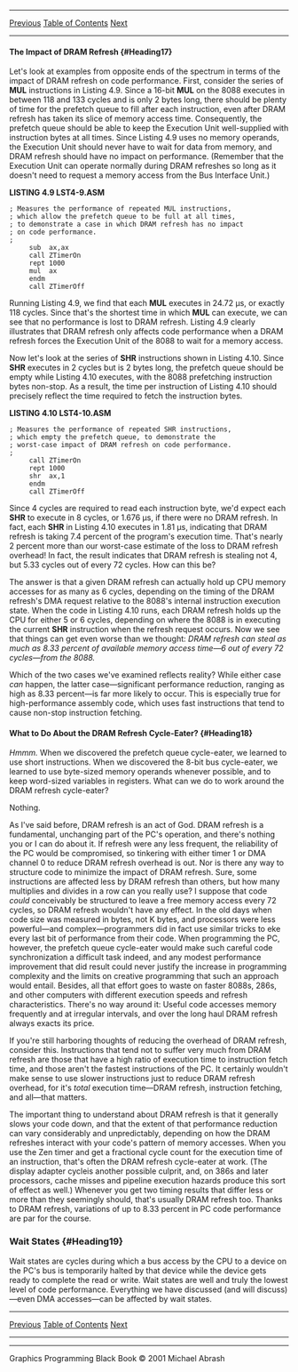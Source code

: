   ------------------------ --------------------------------- --------------------
  [Previous](04-06.html)   [Table of Contents](index.html)   [Next](04-08.html)
  ------------------------ --------------------------------- --------------------

#### The Impact of DRAM Refresh {#Heading17}

Let's look at examples from opposite ends of the spectrum in terms of
the impact of DRAM refresh on code performance. First, consider the
series of **MUL** instructions in Listing 4.9. Since a 16-bit **MUL** on
the 8088 executes in between 118 and 133 cycles and is only 2 bytes
long, there should be plenty of time for the prefetch queue to fill
after each instruction, even after DRAM refresh has taken its slice of
memory access time. Consequently, the prefetch queue should be able to
keep the Execution Unit well-supplied with instruction bytes at all
times. Since Listing 4.9 uses no memory operands, the Execution Unit
should never have to wait for data from memory, and DRAM refresh should
have no impact on performance. (Remember that the Execution Unit can
operate normally during DRAM refreshes so long as it doesn't need to
request a memory access from the Bus Interface Unit.)

**LISTING 4.9 LST4-9.ASM**

    ; Measures the performance of repeated MUL instructions,
    ; which allow the prefetch queue to be full at all times,
    ; to demonstrate a case in which DRAM refresh has no impact
    ; on code performance.
    ;
         sub  ax,ax
         call ZTimerOn
         rept 1000
         mul  ax
         endm
         call ZTimerOff

Running Listing 4.9, we find that each **MUL** executes in 24.72 µs, or
exactly 118 cycles. Since that's the shortest time in which **MUL** can
execute, we can see that no performance is lost to DRAM refresh. Listing
4.9 clearly illustrates that DRAM refresh only affects code performance
when a DRAM refresh forces the Execution Unit of the 8088 to wait for a
memory access.

Now let's look at the series of **SHR** instructions shown in Listing
4.10. Since **SHR** executes in 2 cycles but is 2 bytes long, the
prefetch queue should be empty while Listing 4.10 executes, with the
8088 prefetching instruction bytes non-stop. As a result, the time per
instruction of Listing 4.10 should precisely reflect the time required
to fetch the instruction bytes.

**LISTING 4.10 LST4-10.ASM**

    ; Measures the performance of repeated SHR instructions,
    ; which empty the prefetch queue, to demonstrate the
    ; worst-case impact of DRAM refresh on code performance.
    ;
         call ZTimerOn
         rept 1000
         shr  ax,1
         endm
         call ZTimerOff

Since 4 cycles are required to read each instruction byte, we'd expect
each **SHR** to execute in 8 cycles, or 1.676 µs, if there were no DRAM
refresh. In fact, each **SHR** in Listing 4.10 executes in 1.81 µs,
indicating that DRAM refresh is taking 7.4 percent of the program's
execution time. That's nearly 2 percent more than our worst-case
estimate of the loss to DRAM refresh overhead! In fact, the result
indicates that DRAM refresh is stealing not 4, but 5.33 cycles out of
every 72 cycles. How can this be?

The answer is that a given DRAM refresh can actually hold up CPU memory
accesses for as many as 6 cycles, depending on the timing of the DRAM
refresh's DMA request relative to the 8088's internal instruction
execution state. When the code in Listing 4.10 runs, each DRAM refresh
holds up the CPU for either 5 or 6 cycles, depending on where the 8088
is in executing the current **SHR** instruction when the refresh request
occurs. Now we see that things can get even worse than we thought: *DRAM
refresh can steal as much as 8.33 percent of available memory access
time—6 out of every 72 cycles—from the 8088.*

Which of the two cases we've examined reflects reality? While either
case *can* happen, the latter case—significant performance reduction,
ranging as high as 8.33 percent—is far more likely to occur. This is
especially true for high-performance assembly code, which uses fast
instructions that tend to cause non-stop instruction fetching.

#### What to Do About the DRAM Refresh Cycle-Eater? {#Heading18}

*Hmmm.* When we discovered the prefetch queue cycle-eater, we learned to
use short instructions. When we discovered the 8-bit bus cycle-eater, we
learned to use byte-sized memory operands whenever possible, and to keep
word-sized variables in registers. What can we do to work around the
DRAM refresh cycle-eater?

Nothing.

As I've said before, DRAM refresh is an act of God. DRAM refresh is a
fundamental, unchanging part of the PC's operation, and there's nothing
you or I can do about it. If refresh were any less frequent, the
reliability of the PC would be compromised, so tinkering with either
timer 1 or DMA channel 0 to reduce DRAM refresh overhead is out. Nor is
there any way to structure code to minimize the impact of DRAM refresh.
Sure, some instructions are affected less by DRAM refresh than others,
but how many multiplies and divides in a row can you really use? I
suppose that code *could* conceivably be structured to leave a free
memory access every 72 cycles, so DRAM refresh wouldn't have any effect.
In the old days when code size was measured in bytes, not K bytes, and
processors were less powerful—and complex—programmers did in fact use
similar tricks to eke every last bit of performance from their code.
When programming the PC, however, the prefetch queue cycle-eater would
make such careful code synchronization a difficult task indeed, and any
modest performance improvement that did result could never justify the
increase in programming complexity and the limits on creative
programming that such an approach would entail. Besides, all that effort
goes to waste on faster 8088s, 286s, and other computers with different
execution speeds and refresh characteristics. There's no way around it:
Useful code accesses memory frequently and at irregular intervals, and
over the long haul DRAM refresh always exacts its price.

If you're still harboring thoughts of reducing the overhead of DRAM
refresh, consider this. Instructions that tend not to suffer very much
from DRAM refresh are those that have a high ratio of execution time to
instruction fetch time, and those aren't the fastest instructions of the
PC. It certainly wouldn't make sense to use slower instructions just to
reduce DRAM refresh overhead, for it's *total* execution time—DRAM
refresh, instruction fetching, and all—that matters.

The important thing to understand about DRAM refresh is that it
generally slows your code down, and that the extent of that performance
reduction can vary considerably and unpredictably, depending on how the
DRAM refreshes interact with your code's pattern of memory accesses.
When you use the Zen timer and get a fractional cycle count for the
execution time of an instruction, that's often the DRAM refresh
cycle-eater at work. (The display adapter cycleis another possible
culprit, and, on 386s and later processors, cache misses and pipeline
execution hazards produce this sort of effect as well.) Whenever you get
two timing results that differ less or more than they seemingly should,
that's usually DRAM refresh too. Thanks to DRAM refresh, variations of
up to 8.33 percent in PC code performance are par for the course.

### Wait States {#Heading19}

Wait states are cycles during which a bus access by the CPU to a device
on the PC's bus is temporarily halted by that device while the device
gets ready to complete the read or write. Wait states are well and truly
the lowest level of code performance. Everything we have discussed (and
will discuss)—even DMA accesses—can be affected by wait states.

  ------------------------ --------------------------------- --------------------
  [Previous](04-06.html)   [Table of Contents](index.html)   [Next](04-08.html)
  ------------------------ --------------------------------- --------------------

* * * * *

Graphics Programming Black Book © 2001 Michael Abrash
